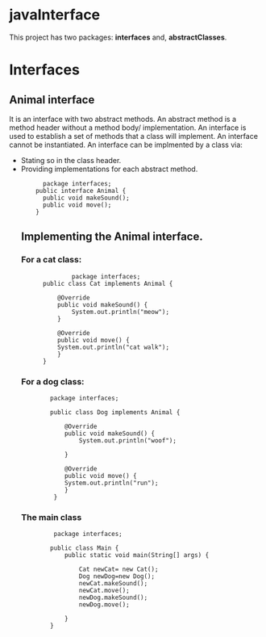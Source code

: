 # javaInterface


This project has two packages: <b>interfaces</b> and, <b> abstractClasses</b>.

# Interfaces
## Animal interface

It is an interface with two abstract methods.
An abstract method is a method header without a method body/ implementation.
An interface is used to establish a set of methods that a class will implement.
An interface cannot be instantiated.
An interface can be implmented by a class via:
<ul>

<li> Stating so in the class header.</li>
<li> Providing implementations for each abstract method.</li>

          package interfaces;
        public interface Animal {
          public void makeSound();
          public void move();
        }

## Implementing the Animal interface.

### For a cat class:

                  package interfaces;
          public class Cat implements Animal {

              @Override
              public void makeSound() {
                  System.out.println("meow");
              }

              @Override
              public void move() {
              System.out.println("cat walk");
              }
          }

### For a dog class:

            package interfaces;

            public class Dog implements Animal {

                @Override
                public void makeSound() {
                    System.out.println("woof");

                }

                @Override
                public void move() {
                System.out.println("run");
                }
             }
             
             
 ### The main class
 
             package interfaces;

            public class Main {
                public static void main(String[] args) {

                    Cat newCat= new Cat();
                    Dog newDog=new Dog();
                    newCat.makeSound();
                    newCat.move();
                    newDog.makeSound();
                    newDog.move();

                }
            }
